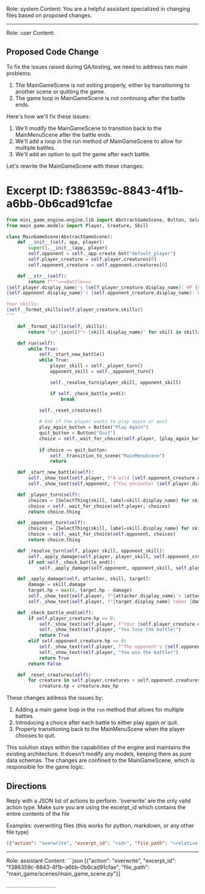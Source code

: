 Role: system
Content: You are a helpful assistant specialized in changing files based on proposed changes.
__________________
Role: user
Content: 
## Proposed Code Change
To fix the issues raised during QA/testing, we need to address two main problems:

1. The MainGameScene is not exiting properly, either by transitioning to another scene or quitting the game.
2. The game loop in MainGameScene is not continuing after the battle ends.

Here's how we'll fix these issues:

1. We'll modify the MainGameScene to transition back to the MainMenuScene after the battle ends.
2. We'll add a loop in the run method of MainGameScene to allow for multiple battles.
3. We'll add an option to quit the game after each battle.

Let's rewrite the MainGameScene with these changes:

# Excerpt ID: f386359c-8843-4f1b-a6bb-0b6cad91cfae
```python main_game/scenes/main_game_scene.py
from mini_game_engine.engine.lib import AbstractGameScene, Button, SelectThing
from main_game.models import Player, Creature, Skill

class MainGameScene(AbstractGameScene):
    def __init__(self, app, player):
        super().__init__(app, player)
        self.opponent = self._app.create_bot("default_player")
        self.player_creature = self.player.creatures[0]
        self.opponent_creature = self.opponent.creatures[0]

    def __str__(self):
        return f"""===Battle===
{self.player.display_name}'s {self.player_creature.display_name}: HP {self.player_creature.hp}/{self.player_creature.max_hp}
{self.opponent.display_name}'s {self.opponent_creature.display_name}: HP {self.opponent_creature.hp}/{self.opponent_creature.max_hp}

Your skills:
{self._format_skills(self.player_creature.skills)}
"""

    def _format_skills(self, skills):
        return "\n".join([f"> {skill.display_name}" for skill in skills])

    def run(self):
        while True:
            self._start_new_battle()
            while True:
                player_skill = self._player_turn()
                opponent_skill = self._opponent_turn()

                self._resolve_turn(player_skill, opponent_skill)

                if self._check_battle_end():
                    break

            self._reset_creatures()
            
            # Ask if the player wants to play again or quit
            play_again_button = Button("Play Again")
            quit_button = Button("Quit")
            choice = self._wait_for_choice(self.player, [play_again_button, quit_button])
            
            if choice == quit_button:
                self._transition_to_scene("MainMenuScene")
                return

    def _start_new_battle(self):
        self._show_text(self.player, f"A wild {self.opponent_creature.display_name} appears!")
        self._show_text(self.opponent, f"You encounter {self.player.display_name}'s {self.player_creature.display_name}!")

    def _player_turn(self):
        choices = [SelectThing(skill, label=skill.display_name) for skill in self.player_creature.skills]
        choice = self._wait_for_choice(self.player, choices)
        return choice.thing

    def _opponent_turn(self):
        choices = [SelectThing(skill, label=skill.display_name) for skill in self.opponent_creature.skills]
        choice = self._wait_for_choice(self.opponent, choices)
        return choice.thing

    def _resolve_turn(self, player_skill, opponent_skill):
        self._apply_damage(self.player, player_skill, self.opponent_creature)
        if not self._check_battle_end():
            self._apply_damage(self.opponent, opponent_skill, self.player_creature)

    def _apply_damage(self, attacker, skill, target):
        damage = skill.damage
        target.hp = max(0, target.hp - damage)
        self._show_text(self.player, f"{attacker.display_name}'s {attacker.creatures[0].display_name} uses {skill.display_name}!")
        self._show_text(self.player, f"{target.display_name} takes {damage} damage!")

    def _check_battle_end(self):
        if self.player_creature.hp == 0:
            self._show_text(self.player, f"Your {self.player_creature.display_name} has been defeated!")
            self._show_text(self.player, "You lose the battle!")
            return True
        elif self.opponent_creature.hp == 0:
            self._show_text(self.player, f"The opponent's {self.opponent_creature.display_name} has been defeated!")
            self._show_text(self.player, "You win the battle!")
            return True
        return False

    def _reset_creatures(self):
        for creature in self.player.creatures + self.opponent.creatures:
            creature.hp = creature.max_hp
```

These changes address the issues by:

1. Adding a main game loop in the `run` method that allows for multiple battles.
2. Introducing a choice after each battle to either play again or quit.
3. Properly transitioning back to the MainMenuScene when the player chooses to quit.

This solution stays within the capabilities of the engine and maintains the existing architecture. It doesn't modify any models, keeping them as pure data schemas. The changes are confined to the MainGameScene, which is responsible for the game logic.

## Directions
Reply with a JSON list of actions to perform. 'overwrite' are the only valid action type. 
Make sure you are using the excerpt_id which contains the entire contents of the file

Examples:
overwriting files (this works for python, markdown, or any other file type)
```json output_example1
[{"action": "overwrite", "excerpt_id": "<id>", "file_path": "<relative file path>"}]
```

__________________
Role: assistant
Content: ```json
[{"action": "overwrite", "excerpt_id": "f386359c-8843-4f1b-a6bb-0b6cad91cfae", "file_path": "main_game/scenes/main_game_scene.py"}]
```
__________________
